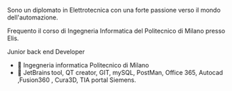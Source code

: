 Sono un diplomato in Elettrotecnica con una forte passione verso il mondo dell'automazione. 

Frequento il corso di Ingegneria Informatica del Politecnico di Milano presso Elis. 

Junior back end Developer 

- 🌱 Ingegneria informatica Politecnico di Milano
- 🤔 JetBrains tool, QT creator, GIT, mySQL, PostMan, Office 365, Autocad ,Fusion360 , Cura3D, TIA portal Siemens. 

<!--
**villaflaminio/villaflaminio** is a ✨ _special_ ✨ repository because its `README.md` (this file) appears on your GitHub profile.

Here are some ideas to get you started:

- 🔭 I’m currently working on ...
- 🌱 I’m currently learning ...
- 👯 I’m looking to collaborate on ...
- 🤔 I’m looking for help with ...
- 💬 Ask me about ...
- 📫 How to reach me: ...
- 😄 Pronouns: ...
- ⚡ Fun fact: ...
-->
